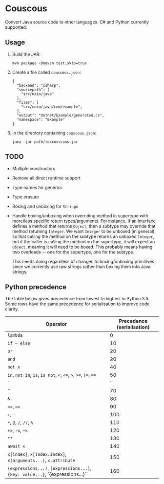 # Couscous

Convert Java source code to other languages. C# and Python currently supported.

## Usage

1. Build the JAR:

    ```
    mvn package -Dmaven.test.skip=true
    ```

2. Create a file called `couscous.json`:

    ```
    {
      "backend": "csharp",
      "sourcepath": [
        "src/main/java"
      ],
      "files": [
        "src/main/java/com/example",
      ],
      "output": "dotnet/Example/generated.cs",
      "namespace": "Example"
    }
    ```

3. In the directory containing `couscous.json`:

    ```
    java -jar path/to/couscous.jar
    ```

## TODO

* Multiple constructors

* Remove all direct runtime support

* Type names for generics

* Type erasure

* Boxing and unboxing for `String`s

* Handle boxing/unboxing when overriding method in supertype with more/less
  specific return types/arguments. For instance, if an interface defines a
  method that returns `Object`, then a subtype may override that method
  returning `Integer`. We want `Integer` to be unboxed (in general),
  so that calling the method on the subtype returns an unboxed `Integer`,
  but if the caller is calling the method on the supertype, it will expect
  an `Object`, meaning it will need to be boxed. This probably means having
  two overloads -- one for the supertype, one for the subtype.

  This needs doing regardless of changes to boxing/unboxing primitives since
  we currently use raw strings rather than boxing them into Java strings.

## Python precedence

The table below gives precedence from lowest to highest in Python 3.5.
Some rows have the same precedence for serialisation to improve code
clarity.

Operator | Precedence (serialisation)
---------|-----------
`lambda` | 0
`if – else` | 10
`or` | 20
`and` | 20
`not x`  | 40
`in`, `not in`, `is`, `is not`, `<`, `<=`, `>`, `>=`, `!=`, `==` | 50
`|` | 60
`^` | 70
`&` | 80
`<<`, `>>` | 90
`+`, `-` | 100
`*`, `@`, `/`, `//`, `%` | 110
`+x`, `-x`, `~x` | 120
`**` | 130
`await x` | 140
`x[index]`, `x[index:index]`, `x(arguments...)`, `x.attribute` | 150
`(expressions...)`, `[expressions...]`, `{key: value...}`, `{expressions...}`` | 160
